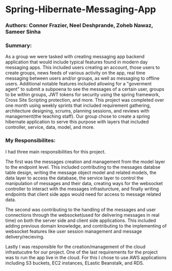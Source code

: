 # Spring-Hibernate-Messaging-App

### Authors: Connor Frazier, Neel Deshprande, Zoheb Nawaz, Sameer Sinha

### Summary:
As a group we were tasked with creating messaging app backend application that would include typical features found in modern day messaging apps. This included users creating an account, those users to create groups, news feeds of various activity on the app, real time messaging between users and/or groups, as well as messaging to offline users. Additional notable features included allowing for a "goverment agent" to submit a subpoena to see the messages of a certain user, groups to be within groups, JWT tokens for security using the spring framework, Cross Site Scripting protection, and more. This project was completed over one month using weekly sprints that included requirement gathering, architecture designing, scrums, planning sessions, and reviews with management(the teaching staff). Our group chose to create a spring hibernate application to serve this purpose with layers that included controller, service, data, model, and more. 


### My Responsibilites:

I had three main responsibilities for this project. 

The first was the messages creation and management from the model layer to the endpoint level. This included contributing to the messages databse table design, writing the message object model and related models, the data layer to access the database, the service layer to control the manipulation of messages and their data, creating ways for the websocket controller to interact with the messages infrasturcture, and finally writing endpoints that client side apps would need for access to message related data.

The second was contributing to the handling of the messages and user connections through the websocket(used for delivering messages in real time) on both the server side and client side applications. This included adding previous domain knowledge, and contributing to the implementing of websocket features like user session management and message delivery/recieving.

Lastly I was responsible for the creation/management of the cloud infrastucutre for our project. One of the last requirements for the project was to run the app live in the cloud. For this I chose to use AWS applications including S3 buckets, EC2 instances, ELastic Beanstalk, and RDS.


